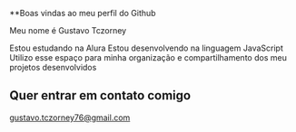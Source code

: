 **Boas vindas ao meu perfil do Github

Meu nome é Gustavo Tczorney

  Estou estudando na Alura
  Estou desenvolvendo na linguagem JavaScript
  Utilizo esse espaço para minha organização e compartilhamento dos meu projetos desenvolvidos
  
  ## Quer entrar em contato comigo
  
  gustavo.tczorney76@gmail.com
